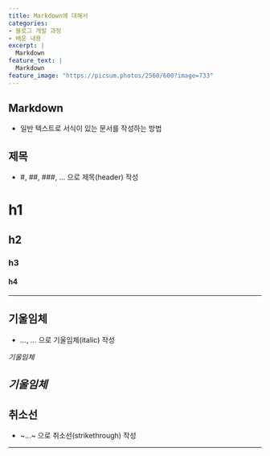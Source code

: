 ```yaml
---
title: Markdown에 대해서
categories:
- 블로그 개발 과정
- 배운 내용
excerpt: |
  Markdown
feature_text: |
  Markdown
feature_image: "https://picsum.photos/2560/600?image=733"
---
```


## Markdown
- 일반 텍스트로 서식이 있는 문서를 작성하는 방법

## 제목
- #, ##, ###, ... 으로 제목(header) 작성

# h1
## h2
### h3
#### h4
---
## 기울임체
- *...*, _..._ 으로 기울임체(italic) 작성

*기울임체*

_기울임체_
---
## 취소선
- ~...~ 으로 취소선(strikethrough) 작성
---
